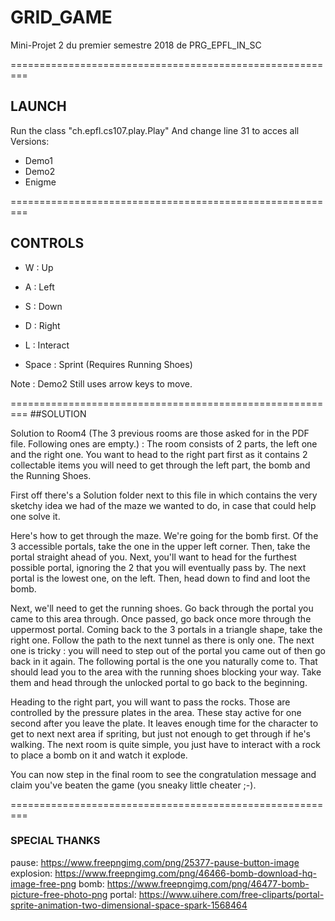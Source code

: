# GRID_GAME
Mini-Projet 2 du premier semestre 2018 de PRG_EPFL_IN_SC

=========================================================
## LAUNCH

Run the class "ch.epfl.cs107.play.Play"
And change line 31 to acces all Versions:
* Demo1
* Demo2
* Enigme

=========================================================
## CONTROLS

- W : Up
- A : Left
- S : Down
- D : Right

- L : Interact
- Space : Sprint (Requires Running Shoes)

Note : Demo2 Still uses arrow keys to move.

=========================================================
##SOLUTION

 Solution to Room4 (The 3 previous rooms are those asked for in the PDF file. Following ones are empty.) :
The room consists of 2 parts, the left one and the right one. You want to head to the right part first as it contains 2 collectable items you will need to get through the left part, the bomb and the Running Shoes. 

First off there's a Solution folder next to this file in which contains the very sketchy idea we had of the maze we wanted to do, in case that could help one solve it. 

Here's how to get through the maze. We're going for the bomb first. Of the 3 accessible portals, take the one in the upper left corner. Then, take the portal straight ahead of you. Next, you'll want to head for the furthest possible portal, ignoring the 2 that you will eventually pass by. The next portal is the lowest one, on the left. Then, head down to find and loot the bomb. 

Next, we'll need to get the running shoes. Go back through the portal you came to this area through. Once passed, go back once more through the uppermost portal. Coming back to the 3 portals in a triangle shape, take the right one. Follow the path to the next tunnel as there is only one. The next one is tricky : you will need to step out of the portal you came out of then go back in it again. The following portal is the one you naturally come to. That should lead you to the area with the running shoes blocking your way. Take them and head through the unlocked portal to go back to the beginning.

Heading to the right part, you will want to pass the rocks. Those are controlled by the pressure plates in the area. These stay active for one second after you leave the plate. It leaves enough time for the character to get to next next area if spriting, but just not enough to get through if he's walking. The next room is quite simple, you just have to interact with a rock to place a bomb on it and watch it explode. 

You can now step in the final room to see the congratulation message and claim you've beaten the game (you sneaky little cheater ;-).


=========================================================
### SPECIAL THANKS

pause:
https://www.freepngimg.com/png/25377-pause-button-image
explosion:
https://www.freepngimg.com/png/46466-bomb-download-hq-image-free-png
bomb:
https://www.freepngimg.com/png/46477-bomb-picture-free-photo-png
portal:
https://www.uihere.com/free-cliparts/portal-sprite-animation-two-dimensional-space-spark-1568464
